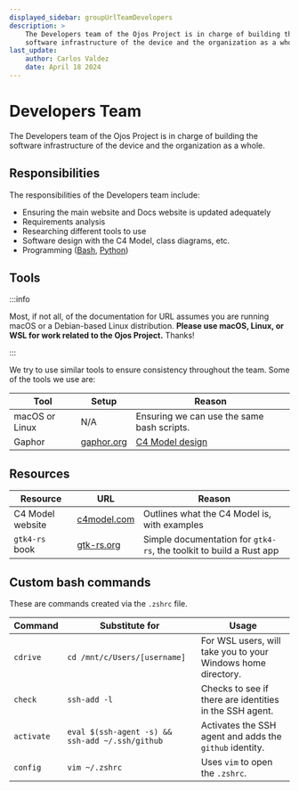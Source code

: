 ```yaml
---
displayed_sidebar: groupUrlTeamDevelopers
description: >
    The Developers team of the Ojos Project is in charge of building the
    software infrastructure of the device and the organization as a whole.
last_update:
    author: Carlos Valdez
    date: April 18 2024
---
```


# Developers Team

The Developers team of the Ojos Project is in charge of building the software
infrastructure of the device and the organization as a whole.

## Responsibilities

The responsibilities of the Developers team include:

- Ensuring the main website and Docs website is updated adequately
- Requirements analysis
- Researching different tools to use
- Software design with the C4 Model, class diagrams, etc.
- Programming ([Bash](https://quickref.me/bash), [Python](https://quickref.me/python))

## Tools

:::info

Most, if not all, of the documentation for URL assumes you are running macOS or
a Debian-based Linux distribution. **Please use macOS, Linux, or WSL for work
related to the Ojos Project.** Thanks!

:::

We try to use similar tools to ensure consistency throughout the team. Some of
the tools we use are:

| Tool           | Setup                                      | Reason                                              |
| -------------- | ------------------------------------------ | --------------------------------------------------- |
| macOS or Linux | N/A                                        | Ensuring we can use the same bash scripts.          |
| Gaphor         | [gaphor.org](https://gaphor.org/download/) | [C4 Model design](/url/developers/design/c4-model/) |

## Resources

| Resource         | URL                                                          | Reason                                                              |
| ---------------- | ------------------------------------------------------------ | ------------------------------------------------------------------- |
| C4 Model website | [c4model.com](https://c4model.com/)                          | Outlines what the C4 Model is, with examples                        |
| `gtk4-rs` book   | [gtk-rs.org](https://gtk-rs.org/gtk4-rs/stable/latest/book/) | Simple documentation for `gtk4-rs`, the toolkit to build a Rust app |

## Custom bash commands

These are commands created via the `.zshrc` file.

| Command    | Substitute for                                  | Usage                                                        |
| ---------- | ----------------------------------------------- | ------------------------------------------------------------ |
| `cdrive`   | `cd /mnt/c/Users/[username]`                    | For WSL users, will take you to your Windows home directory. |
| `check`    | `ssh-add -l`                                    | Checks to see if there are identities in the SSH agent.      |
| `activate` | `eval $(ssh-agent -s) && ssh-add ~/.ssh/github` | Activates the SSH agent and adds the `github` identity.      |
| `config`   | `vim ~/.zshrc`                                  | Uses `vim` to open the `.zshrc`.                             |
